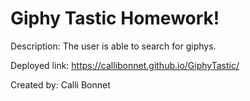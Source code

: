 # Giphy Tastic Homework! 

Description: The user is able to search for giphys. 


Deployed link: https://callibonnet.github.io/GiphyTastic/

Created by: Calli Bonnet 
